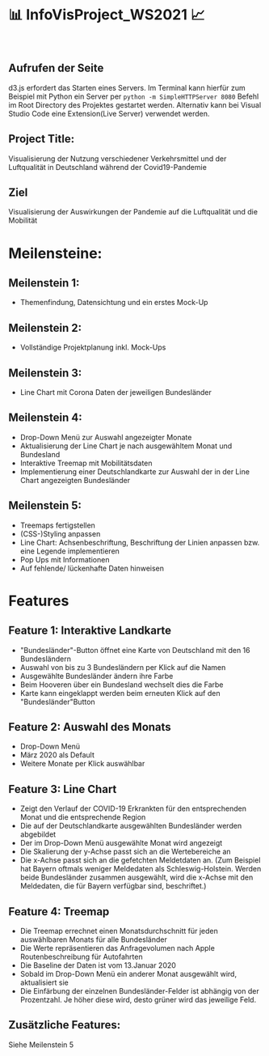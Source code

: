 # 📊 InfoVisProject_WS2021 📈
<br/>

## Aufrufen der Seite
d3.js erfordert das Starten eines Servers. Im Terminal kann hierfür zum Beispiel mit Python ein Server per `python -m SimpleHTTPServer 8080` Befehl im Root Directory des Projektes gestartet werden.
Alternativ kann bei Visual Studio Code eine Extension(Live Server) verwendet werden.

## Project Title:
Visualisierung der Nutzung verschiedener Verkehrsmittel und der Luftqualität in Deutschland während der Covid19-Pandemie
<br/>

## Ziel
Visualisierung der Auswirkungen der Pandemie auf die Luftqualität und die Mobilität
<br/>

# Meilensteine:
## Meilenstein 1:
- Themenfindung, Datensichtung und ein erstes Mock-Up

## Meilenstein 2:
- Vollständige Projektplanung inkl. Mock-Ups

## Meilenstein 3:
- Line Chart mit Corona Daten der jeweiligen Bundesländer

## Meilenstein 4:
- Drop-Down Menü zur Auswahl angezeigter Monate
- Aktualisierung der Line Chart je nach ausgewähltem Monat und Bundesland
- Interaktive Treemap mit Mobilitätsdaten
- Implementierung einer Deutschlandkarte zur Auswahl der in der Line Chart angezeigten Bundesländer

## Meilenstein 5:
- Treemaps fertigstellen
- (CSS-)Styling anpassen
- Line Chart: Achsenbeschriftung, Beschriftung der Linien anpassen bzw. eine Legende implementieren
- Pop Ups mit Informationen
- Auf fehlende/ lückenhafte Daten hinweisen



# Features
## Feature 1: Interaktive Landkarte
- "Bundesländer"-Button öffnet eine Karte von Deutschland mit den 16 Bundesländern
- Auswahl von bis zu 3 Bundesländern per Klick auf die Namen
- Ausgewählte Bundesländer ändern ihre Farbe
- Beim Hooveren über ein Bundesland wechselt dies die Farbe
- Karte kann eingeklappt werden beim erneuten Klick auf den "Bundesländer"Button
 
## Feature 2: Auswahl des Monats 
- Drop-Down Menü
- März 2020 als Default
- Weitere Monate per Klick auswählbar

## Feature 3: Line Chart
- Zeigt den Verlauf der COVID-19 Erkrankten für den entsprechenden Monat und die entsprechende Region
- Die auf der Deutschlandkarte ausgewählten Bundesländer werden abgebildet
- Der im Drop-Down Menü ausgewählte Monat wird angezeigt
- Die Skalierung der y-Achse passt sich an die Wertebereiche an
- Die x-Achse passt sich an die gefetchten Meldetdaten an. (Zum Beispiel hat Bayern oftmals weniger Meldedaten als Schleswig-Holstein. Werden beide Bundesländer zusammen ausgewählt, wird die x-Achse mit den Meldedaten, die für Bayern verfügbar sind, beschriftet.)

## Feature 4: Treemap
- Die Treemap errechnet einen Monatsdurchschnitt für jeden auswählbaren Monats für alle Bundesländer
- Die Werte repräsentieren das Anfragevolumen nach Apple Routenbeschreibung für Autofahrten
- Die Baseline der Daten ist vom 13.Januar 2020
- Sobald im Drop-Down Menü ein anderer Monat ausgewählt wird, aktualisiert sie
- Die Einfärbung der einzelnen Bundesländer-Felder ist abhängig von der Prozentzahl. Je höher diese wird, desto grüner wird das jeweilige Feld.

## Zusätzliche Features: 
Siehe Meilenstein 5